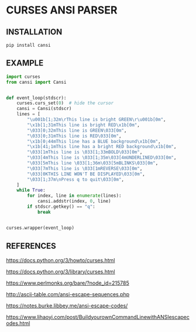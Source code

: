 # CURSES ANSI PARSER

## INSTALLATION

`pip install cansi`

## EXAMPLE

``` python
import curses
from cansi import Cansi


def event_loop(stdscr):
    curses.curs_set(0)  # hide the cursor
    cansi = Cansi(stdscr)
    lines = [
        "\u001b[1;32m\rThis line is bright GREEN\r\u001b[0m",
        "\x1b[1;31mThis line is bright RED\x1b[0m",
        "\033[0;32mThis line is GREEN\033[0m",
        "\033[0;31mThis line is RED\033[0m",
        "\x1b[0;44mThis line has a BLUE background\x1b[0m",
        "\x1b[41;1mThis line has a bright RED background\x1b[0m",
        "\033[1mThis line is \033[1;33mBOLD\033[0m",
        "\033[4mThis line is \033[1;35m\033[4mUNDERLINED\033[0m",
        "\033[5mThis line \033[1;36m\033[5mBLINKS\033[0m",
        "\033[7mThis line is \033[1mREVERSE\033[0m",
        "\033[0KTHIS LINE WON'T BE DISPLAYED\033[0m",
        "\033[1;37m\nPress q to quit\033[0m",
    ]
    while True:
        for index, line in enumerate(lines):
            cansi.addstr(index, 0, line)
        if stdscr.getkey() == "q":
            break


curses.wrapper(event_loop)
```

## REFERENCES

https://docs.python.org/3/howto/curses.html

https://docs.python.org/3/library/curses.html

https://www.perlmonks.org/bare/?node_id=215785

http://ascii-table.com/ansi-escape-sequences.php

https://notes.burke.libbey.me/ansi-escape-codes/

https://www.lihaoyi.com/post/BuildyourownCommandLinewithANSIescapecodes.html
